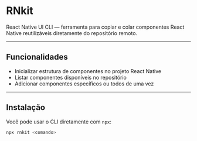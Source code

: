 # RNkit

React Native UI CLI — ferramenta para copiar e colar componentes React Native reutilizáveis diretamente do repositório remoto.

---

## Funcionalidades

- Inicializar estrutura de componentes no projeto React Native
- Listar componentes disponíveis no repositório
- Adicionar componentes específicos ou todos de uma vez

---

## Instalação

Você pode usar o CLI diretamente com `npx`:

```bash
npx rnkit <comando>
```
